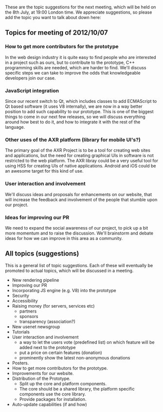 These are the topic suggestions for the next meeting, which will be held on the
8th July, at 19:00 London time. We appreciate suggestions, so please add the
topic you want to talk about down here:

## Topics for meeting of 2012/10/07

### How to get more contributors for the prototype

In the web design industry it is quite easy to find people who are interested in
a project such as ours, but to contribute to the prototype, C++ programming
skills are needed, which are harder to find. We'll discuss specific steps we can
take to improve the odds that knowledgeable developers join our case.

### JavaScript integration

Since our recent switch to Qt, which includes classes to add ECMAScript to Qt
based software (it uses V8 internally), we are now in a way better position to
add such capability to our prototype. This is one of the biggest things to come
in our next few releases, so we will discuss everything around how best to do
it, and how to integrate it with the rest of the language.

### Other uses of the AXR platform (library for mobile UI's?)

The primary goal of the AXR Project is to be a tool for creating web sites and
applications, but the need for creating graphical UIs in software is not
restricted to the web platform. The AXR libray could be a very useful tool for
using HSS for creating UIs of native applications. Android and iOS could be an
awesome target for this kind of use.

### User interaction and involvement

We'll discuss ideas and proposals for enhancements on our website, that will
increase the feedback and involvement of the people that stumble upon our
project.

### Ideas for improving our PR

We need to expand the social awareness of our project, to pick up a bit more
momentum and to raise the discussion. We'll brainstorm and debate ideas for how
we can improve in this area as a community.

## All topics (suggestions)

This is a general list of topic suggestions. Each of these will eventually be
promoted to actual topics, which will be discussed in a meeting.

- New rendering pipeline
- Improving our PR
- Incorporating JS engine (e.g. V8) into the prototype
- Security
- Accessibility
- Raising money (for servers, services etc)
  - partners
  - sponsors
  - transparency (association?)
- New usenet newsgroup
- Tutorials
- User interaction and involvement
  - a way to let the users vote (predefined list) on which feature will be added
    next to the prototype
  - put a price on certain features (donation)
  - prominently show the latest non-anonymous donations
- Posters.
- How to get more contributors for the prototype.
- Improvements for our website.
- Distribution of the Prototype.
  - Split up the core and platform components.
  - The core should be a shared library, the platform specific components use
    the core library.
  - Provide packages for installation.
- Auto-update capabilities (if and how)
